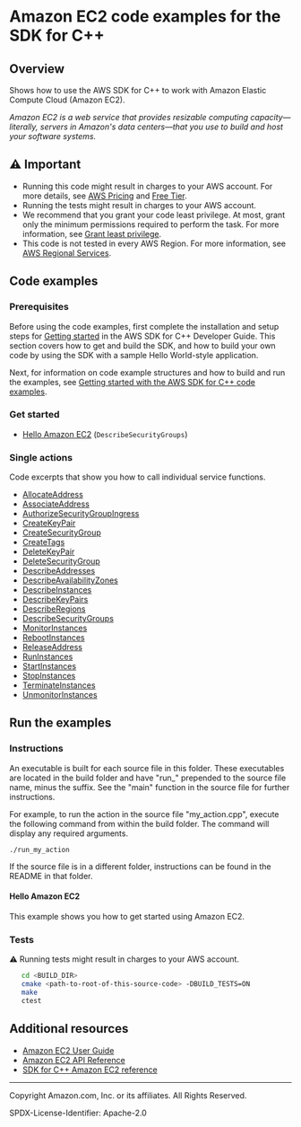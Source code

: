 # Amazon EC2 code examples for the SDK for C++

## Overview

Shows how to use the AWS SDK for C++ to work with Amazon Elastic Compute Cloud (Amazon EC2).

<!--custom.overview.start-->
<!--custom.overview.end-->

_Amazon EC2 is a web service that provides resizable computing capacity—literally, servers in Amazon's data centers—that you use to build and host your software systems._

## ⚠ Important

* Running this code might result in charges to your AWS account. For more details, see [AWS Pricing](https://aws.amazon.com/pricing/) and [Free Tier](https://aws.amazon.com/free/).
* Running the tests might result in charges to your AWS account.
* We recommend that you grant your code least privilege. At most, grant only the minimum permissions required to perform the task. For more information, see [Grant least privilege](https://docs.aws.amazon.com/IAM/latest/UserGuide/best-practices.html#grant-least-privilege).
* This code is not tested in every AWS Region. For more information, see [AWS Regional Services](https://aws.amazon.com/about-aws/global-infrastructure/regional-product-services).

<!--custom.important.start-->
<!--custom.important.end-->

## Code examples

### Prerequisites



Before using the code examples, first complete the installation and setup steps
for [Getting started](https://docs.aws.amazon.com/sdk-for-cpp/v1/developer-guide/getting-started.html) in the AWS SDK for
C++ Developer Guide.
This section covers how to get and build the SDK, and how to build your own code by using the SDK with a
sample Hello World-style application.

Next, for information on code example structures and how to build and run the examples, see [Getting started with the AWS SDK for C++ code examples](https://docs.aws.amazon.com/sdk-for-cpp/v1/developer-guide/getting-started-code-examples.html).


<!--custom.prerequisites.start-->
<!--custom.prerequisites.end-->

### Get started

- [Hello Amazon EC2](hello_ec2/CMakeLists.txt#L4) (`DescribeSecurityGroups`)


### Single actions

Code excerpts that show you how to call individual service functions.

- [AllocateAddress](allocate_address.cpp#L75)
- [AssociateAddress](associate_address.cpp#L20)
- [AuthorizeSecurityGroupIngress](authorize_security_group_ingress.cpp#L26)
- [CreateKeyPair](create_key_pair.cpp#L23)
- [CreateSecurityGroup](create_security_group.cpp#L22)
- [CreateTags](create_tags.cpp#L21)
- [DeleteKeyPair](delete_key_pair.cpp#L22)
- [DeleteSecurityGroup](delete_security_group.cpp#L22)
- [DescribeAddresses](describe_addresses.cpp#L24)
- [DescribeAvailabilityZones](describe_addresses.cpp#L24)
- [DescribeInstances](describe_instances.cpp#L24)
- [DescribeKeyPairs](describe_key_pairs.cpp#L24)
- [DescribeRegions](describe_regions.cpp#L24)
- [DescribeSecurityGroups](describe_security_groups.cpp#L24)
- [MonitorInstances](monitor_instance.cpp#L23)
- [RebootInstances](reboot_instance.cpp#L22)
- [ReleaseAddress](release_address.cpp#L22)
- [RunInstances](run_instances.cpp#L23)
- [StartInstances](start_stop_instance.cpp#L27)
- [StopInstances](start_stop_instance.cpp#L72)
- [TerminateInstances](terminate_instances.cpp#L20)
- [UnmonitorInstances](monitor_instance.cpp#L70)


<!--custom.examples.start-->
<!--custom.examples.end-->

## Run the examples

### Instructions

An executable is built for each source file in this folder. These executables are located in the build folder and have
"run_" prepended to the source file name, minus the suffix. See the "main" function in the source file for further instructions.

For example, to run the action in the source file "my_action.cpp", execute the following command from within the build folder. The command
will display any required arguments.

```
./run_my_action
```

If the source file is in a different folder, instructions can be found in the README in that
folder.

<!--custom.instructions.start-->
<!--custom.instructions.end-->

#### Hello Amazon EC2

This example shows you how to get started using Amazon EC2.



### Tests

⚠ Running tests might result in charges to your AWS account.



```sh
   cd <BUILD_DIR>
   cmake <path-to-root-of-this-source-code> -DBUILD_TESTS=ON
   make
   ctest
```


<!--custom.tests.start-->
<!--custom.tests.end-->

## Additional resources

- [Amazon EC2 User Guide](https://docs.aws.amazon.com/AWSEC2/latest/UserGuide/concepts.html)
- [Amazon EC2 API Reference](https://docs.aws.amazon.com/AWSEC2/latest/APIReference/Welcome.html)
- [SDK for C++ Amazon EC2 reference](https://sdk.amazonaws.com/cpp/api/LATEST/aws-cpp-sdk-ec2/html/annotated.html)

<!--custom.resources.start-->
<!--custom.resources.end-->

---

Copyright Amazon.com, Inc. or its affiliates. All Rights Reserved.

SPDX-License-Identifier: Apache-2.0